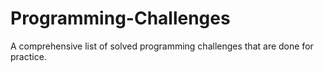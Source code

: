# Programming-Challenges
A comprehensive list of solved programming challenges that are done for practice.
